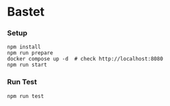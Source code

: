 # Bastet

### Setup 
```
npm install
npm run prepare
docker compose up -d  # check http://localhost:8080
npm run start
```

### Run Test
```
npm run test
```
